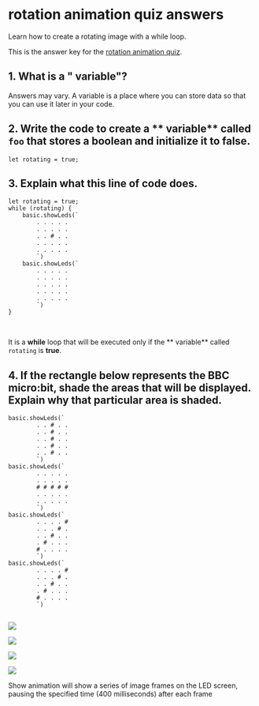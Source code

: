 # rotation animation quiz answers

Learn how to create a rotating image with a while loop.

This is the answer key for the [rotation animation quiz](/microbit/lessons/rotation-animation/quiz).

## 1. What is a " variable"?

Answers may vary. A variable is a place where you can store data so that you can use it later in your code.

## 2. Write the code to create a ** variable** called `foo` that stores a boolean and initialize it to **false**.



```blocks
let rotating = true;
```

## 3. Explain what this line of code does.

```blocks
let rotating = true;
while (rotating) {
    basic.showLeds(`
        . . . . .
        . . . . .
        . . # . .
        . . . . .
        . . . . .
        `)
    basic.showLeds(`
        . . . . .
        . . . . .
        . . . . .
        . . . . .
        . . . . .
        `)
}

```



<br/>

It is a **while** loop that will be executed only if the ** variable** called `rotating` is **true**.

## 4. If the rectangle below represents the BBC micro:bit, shade the areas that will be displayed. Explain why that particular area is shaded.

```blocks
basic.showLeds(`
        . . # . .
        . . # . .
        . . # . .
        . . # . .
        . . # . .
        `)
basic.showLeds(`
        . . . . .
        . . . . .
        # # # # #
        . . . . .
        . . . . .
        `)
basic.showLeds(`
        . . . . #
        . . . # .
        . . # . .
        . # . . .
        # . . . .
        `)
basic.showLeds(`
        . . . . #
        . . . # .
        . . # . .
        . # . . .
        # . . . .
        `)
   
```



![](/static/mb/lessons/rotation-animation-0.png)

![](/static/mb/lessons/rotation-animation-1.png)

![](/static/mb/lessons/rotation-animation-2.png)

![](/static/mb/lessons/rotation-animation-3.png)

Show animation will show a series of image frames on the LED screen, pausing the specified time (400 milliseconds) after each frame


